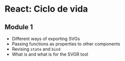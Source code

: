 # React: Ciclo de vida

## Module 1

* Different ways of exporting SVGs
* Passing functions as properties to other components
* Revising `state` and `bind`
* What is and what is for the SVGR tool